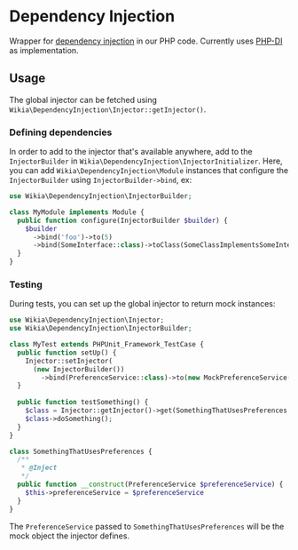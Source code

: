 # Dependency Injection
Wrapper for [dependency injection](https://en.wikipedia.org/wiki/Dependency_injection) in our PHP code. Currently uses [PHP-DI](http://php-di.org/) as implementation.

## Usage
The global injector can be fetched using `Wikia\DependencyInjection\Injector::getInjector()`. 

### Defining dependencies
In order to add to the injector that's available anywhere, add to the `InjectorBuilder` in `Wikia\DependencyInjection\InjectorInitializer`. Here, you can add `Wikia\DependencyInjection\Module` instances that configure the `InjectorBuilder` using `InjectorBuilder->bind`, ex:

```php
use Wikia\DependencyInjection\InjectorBuilder;

class MyModule implements Module {
  public function configure(InjectorBuilder $builder) {
    $builder
      ->bind('foo')->to(5)
      ->bind(SomeInterface::class)->toClass(SomeClassImplementsSomeInterface::class)
  }
}
```

### Testing
During tests, you can set up the global injector to return mock instances:

```php
use Wikia\DependencyInjection\Injector;
use Wikia\DependencyInjection\InjectorBuilder;

class MyTest extends PHPUnit_Framework_TestCase {
  public function setUp() {
    Injector::setInjector(
      (new InjectorBuilder())
        ->bind(PreferenceService::class)->to(new MockPreferenceService()));
  }
  
  public function testSomething() {
    $class = Injector::getInjector()->get(SomethingThatUsesPreferences::class)
    $class->doSomething();
  }
}
```
```php
class SomethingThatUsesPreferences {
  /**
   * @Inject
   */
  public function __construct(PreferenceService $preferenceService) {
    $this->preferenceService = $preferenceService
  }
}
```

The `PreferenceService` passed to `SomethingThatUsesPreferences` will be the mock object the injector defines.
